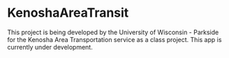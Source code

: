KenoshaAreaTransit
==================
This project is being developed by the University of Wisconsin - Parkside for the Kenosha Area Transportation service as a class project.
This app is currently under development.
